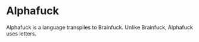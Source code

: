 # Alphafuck

Alphafuck is a language transpiles to Brainfuck. Unlike Brainfuck, Alphafuck uses letters.
